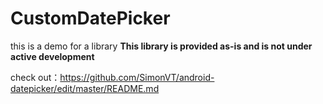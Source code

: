 # CustomDatePicker
this is a demo for a library **This library is provided as-is and is not under active development**

check out：https://github.com/SimonVT/android-datepicker/edit/master/README.md
